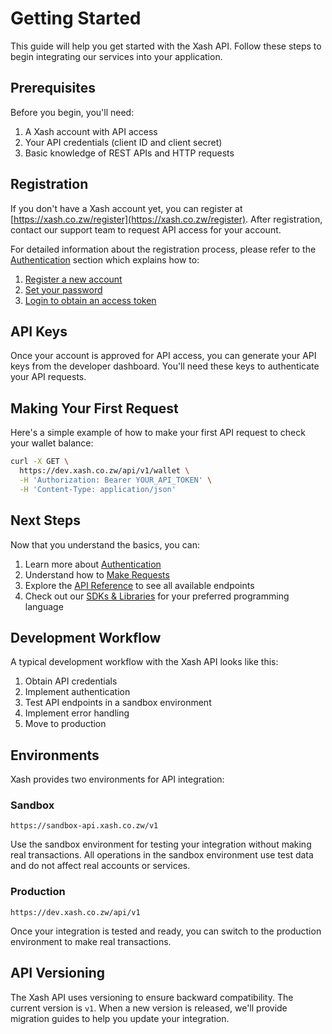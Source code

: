 # Getting Started

This guide will help you get started with the Xash API. Follow these steps to begin integrating our services into your application.

## Prerequisites

Before you begin, you'll need:

1. A Xash account with API access
2. Your API credentials (client ID and client secret)
3. Basic knowledge of REST APIs and HTTP requests

## Registration

If you don't have a Xash account yet, you can register at [https://xash.co.zw/register](https://xash.co.zw/register). After registration, contact our support team to request API access for your account.

For detailed information about the registration process, please refer to the [Authentication](authentication.md#register) section which explains how to:
1. [Register a new account](authentication.md#register)
2. [Set your password](authentication.md#set-password)
3. [Login to obtain an access token](authentication.md#login)

## API Keys

Once your account is approved for API access, you can generate your API keys from the developer dashboard. You'll need these keys to authenticate your API requests.

## Making Your First Request

Here's a simple example of how to make your first API request to check your wallet balance:

```bash
curl -X GET \
  https://dev.xash.co.zw/api/v1/wallet \
  -H 'Authorization: Bearer YOUR_API_TOKEN' \
  -H 'Content-Type: application/json'
```

## Next Steps

Now that you understand the basics, you can:

1. Learn more about [Authentication](authentication.md)
2. Understand how to [Make Requests](making-requests.md)
3. Explore the [API Reference](api-reference.md) to see all available endpoints
4. Check out our [SDKs & Libraries](sdks.md) for your preferred programming language

## Development Workflow

A typical development workflow with the Xash API looks like this:

1. Obtain API credentials
2. Implement authentication
3. Test API endpoints in a sandbox environment
4. Implement error handling
5. Move to production

## Environments

Xash provides two environments for API integration:

### Sandbox

```
https://sandbox-api.xash.co.zw/v1
```

Use the sandbox environment for testing your integration without making real transactions. All operations in the sandbox environment use test data and do not affect real accounts or services.

### Production

```
https://dev.xash.co.zw/api/v1
```

Once your integration is tested and ready, you can switch to the production environment to make real transactions.

## API Versioning

The Xash API uses versioning to ensure backward compatibility. The current version is `v1`. When a new version is released, we'll provide migration guides to help you update your integration.

